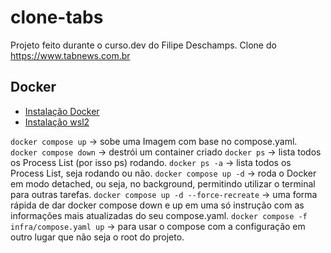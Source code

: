 # clone-tabs

Projeto feito durante o curso.dev do Filipe Deschamps. Clone do https://www.tabnews.com.br

## Docker

- [Instalação Docker](https://balta.io/blog/docker-instalacao-configuracao-e-primeiros-passos)
- [Instalação wsl2](https://www.youtube.com/watch?v=k9MF9rMJnTE)

`docker compose up` → sobe uma Imagem com base no compose.yaml.
`docker compose down` → destrói um container criado
`docker ps` → lista todos os Process List (por isso ps) rodando.
`docker ps -a` → lista todos os Process List, seja rodando ou não.
`docker compose up -d` → roda o Docker em modo detached, ou seja, no background, permitindo utilizar o terminal para outras tarefas.
`docker compose up -d --force-recreate` → uma forma rápida de dar docker compose down e up em uma só instrução com as informações mais atualizadas do seu compose.yaml.
`docker compose -f infra/compose.yaml up` → para usar o compose com a configuração em outro lugar que não seja o root do projeto.
